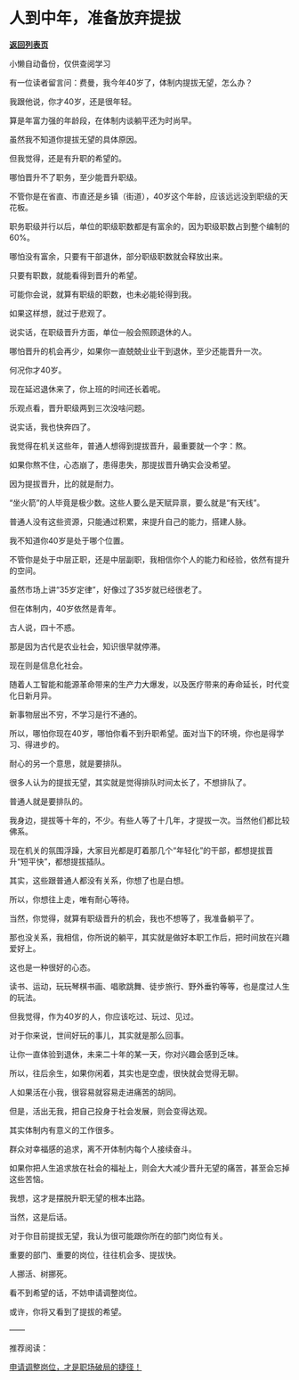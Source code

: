 # 人到中年，准备放弃提拔

[**返回列表页**](/gzh/费曼的小茶馆)

小懒自动备份，仅供查阅学习

有一位读者留言问：费曼，我今年40岁了，体制内提拔无望，怎么办？

  

我跟他说，你才40岁，还是很年轻。

  

算是年富力强的年龄段，在体制内谈躺平还为时尚早。

  

虽然我不知道你提拔无望的具体原因。

  

但我觉得，还是有升职的希望的。

  
哪怕晋升不了职务，至少能晋升职级。  
  
不管你是在省直、市直还是乡镇（街道），40岁这个年龄，应该远远没到职级的天花板。  
  
职务职级并行以后，单位的职级职数都是有富余的，因为职级职数占到整个编制的60%。  
  
哪怕没有富余，只要有干部退休，部分职级职数就会释放出来。  
  
只要有职数，就能看得到晋升的希望。  
  
可能你会说，就算有职级的职数，也未必能轮得到我。  
  
如果这样想，就过于悲观了。

  

说实话，在职级晋升方面，单位一般会照顾退休的人。

  

哪怕晋升的机会再少，如果你一直兢兢业业干到退休，至少还能晋升一次。

  

何况你才40岁。

  

现在延迟退休来了，你上班的时间还长着呢。

  

乐观点看，晋升职级两到三次没啥问题。  
  
说实话，我也快奔四了。  
  
我觉得在机关这些年，普通人想得到提拔晋升，最重要就一个字：熬。  
  
如果你熬不住，心态崩了，患得患失，那提拔晋升确实会没希望。  
  
因为提拔晋升，比的就是耐力。  
  
“坐火箭”的人毕竟是极少数。这些人要么是天赋异禀，要么就是“有天线”。  
  
普通人没有这些资源，只能通过积累，来提升自己的能力，搭建人脉。  
  
我不知道你40岁是处于哪个位置。  
  
不管你是处于中层正职，还是中层副职，我相信你个人的能力和经验，依然有提升的空间。

  
虽然市场上讲“35岁定律”，好像过了35岁就已经很老了。  
  
但在体制内，40岁依然是青年。  
  
古人说，四十不惑。  
  
那是因为古代是农业社会，知识很早就停滞。  
  
现在则是信息化社会。

  

随着人工智能和能源革命带来的生产力大爆发，以及医疗带来的寿命延长，时代变化日新月异。  
  
新事物层出不穷，不学习是行不通的。  
  
所以，哪怕你现在40岁，哪怕你看不到升职希望。面对当下的环境，你也是得学习、得进步的。  
  
耐心的另一个意思，就是要排队。  
  
很多人认为的提拔无望，其实就是觉得排队时间太长了，不想排队了。  
  
普通人就是要排队的。

  

我身边，提拔等十年的，不少。有些人等了十几年，才提拔一次。当然他们都比较佛系。

  
现在机关的氛围浮躁，大家目光都是盯着那几个“年轻化”的干部，都想提拔晋升“短平快”，都想提拔插队。  
  
其实，这些跟普通人都没有关系，你想了也是白想。  
  
所以，你想往上走，唯有耐心等待。  
  
当然，你觉得，就算有职级晋升的机会，我也不想等了，我准备躺平了。

  

那也没关系，我相信，你所说的躺平，其实就是做好本职工作后，把时间放在兴趣爱好上。

  

这也是一种很好的心态。

  

读书、运动，玩玩琴棋书画、唱歌跳舞、徒步旅行、野外垂钓等等，也是度过人生的玩法。

  

但我觉得，作为40岁的人，你应该吃过、玩过、见过。

  
对于你来说，世间好玩的事儿，其实就是那么回事。  
  
让你一直体验到退休，未来二十年的某一天，你对兴趣会感到乏味。  
  
所以，往后余生，如果你闲着，其实也是空虚，很快就会觉得无聊。  
  
人如果活在小我，很容易就容易走进痛苦的胡同。  
  
但是，活出无我，把自己投身于社会发展，则会变得达观。  
  
其实体制内有意义的工作很多。  
  
群众对幸福感的追求，离不开体制内每个人接续奋斗。  
  
如果你把人生追求放在社会的福祉上，则会大大减少晋升无望的痛苦，甚至会忘掉这些苦恼。  
  
我想，这才是摆脱升职无望的根本出路。  

  

当然，这是后话。

  

对于你目前提拔无望，我认为很可能跟你所在的部门岗位有关。

  

重要的部门、重要的岗位，往往机会多、提拔快。

  

人挪活、树挪死。

  

看不到希望的话，不妨申请调整岗位。

  

或许，你将又看到了提拔的希望。

  

——

推荐阅读：

  

[申请调整岗位，才是职场破局的捷径！](https://mp.weixin.qq.com/s?__biz=Mzk0MzcyOTA5Ng==&mid=2247488271&idx=1&sn=8ef626c7101e083c39a10900aa06b0cd&scene=21#wechat_redirect)

